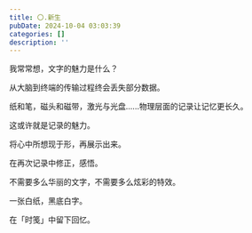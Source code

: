 ```yaml
---
title: 〇.新生
pubDate: 2024-10-04 03:03:39
categories: []
description: ''
---
```


我常常想，文字的魅力是什么？

从大脑到终端的传输过程终会丢失部分数据。

纸和笔，磁头和磁带，激光与光盘......物理层面的记录让记忆更长久。

这或许就是记录的魅力。

将心中所想现于形，再展示出来。

在再次记录中修正，感悟。

不需要多么华丽的文字，不需要多么炫彩的特效。

一张白纸，黑底白字。

在「时笺」中留下回忆。
